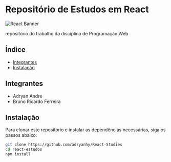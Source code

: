 # Repositório de Estudos em React

![React Banner](https://reactjs.org/logo-og.png)

repositório do trabalho da disciplina de Programação Web

## Índice
- [Integrantes](#integrantes)
- [Instalação](#instalação)


## Integrantes
- Adryan Andre
- Bruno Ricardo Ferreira

## Instalação

Para clonar este repositório e instalar as dependências necessárias, siga os passos abaixo:

```bash
git clone https://github.com/adryanhy/React-Studies
cd react-estudos
npm install
